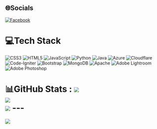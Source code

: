
## 🌐Socials 
[![Facebook](https://img.shields.io/badge/Facebook-%231877F2.svg?logo=Facebook&logoColor=white)](https://www.facebook.com/profile.php?id=100082676565939) 
# 💻Tech Stack 
![CSS3](https://img.shields.io/badge/css3-%231572B6.svg?style=flat&logo=css3&logoColor=white) 
![HTML5](https://img.shields.io/badge/html5-%23E34F26.svg?style=flat&logo=html5&logoColor=white) 
![JavaScript](https://img.shields.io/badge/javascript-%23323330.svg?style=flat&logo=javascript&logoColor=%23F7DF1E) 
![Python](https://img.shields.io/badge/python-3670A0?style=flat&logo=python&logoColor=ffdd54) 
![Java](https://img.shields.io/badge/java-%23ED8B00.svg?style=flat&logo=java&logoColor=white) 
![Azure](https://img.shields.io/badge/azure-%230072C6.svg?style=flat&logo=azure-devops&logoColor=white) 
![Cloudflare](https://img.shields.io/badge/Cloudflare-F38020?style=flat&logo=Cloudflare&logoColor=white) 
![Code-Igniter](https://img.shields.io/badge/CodeIgniter-%23EF4223.svg?style=flat&logo=codeIgniter&logoColor=white) 
![Bootstrap](https://img.shields.io/badge/bootstrap-%23563D7C.svg?style=flat&logo=bootstrap&logoColor=white) 
![MongoDB](https://img.shields.io/badge/MongoDB-%234ea94b.svg?style=flat&logo=mongodb&logoColor=white) 
![Apache](https://img.shields.io/badge/apache-%23D42029.svg?style=flat&logo=apache&logoColor=white) 
![Adobe Lightroom](https://img.shields.io/badge/Adobe%20Lightroom-31A8FF.svg?style=flat&logo=Adobe%20Lightroom&logoColor=white) 
![Adobe Photoshop](https://img.shields.io/badge/adobephotoshop-%2331A8FF.svg?style=flat&logo=adobephotoshop&logoColor=white)
# 📊GitHub Stats : ![](https://github-readme-stats.vercel.app/api?username=Zeuun&theme=solarized-dark&hide_border=false&include_all_commits=false&count_private=false)<br/> ![](https://github-readme-streak-stats.herokuapp.com/?user=MITSUKI-IID&theme=solarized-dark&hide_border=false)<br/> ![](https://github-readme-stats.vercel.app/api/top-langs/?username=MITSUKI-IID&theme=solarized-dark&hide_border=false&include_all_commits=false&count_private=false&layout=compact) --- 
[![](https://visitcount.itsvg.in/api?id=MITSUKI-IID&icon=8&color=1)](https://visitcount.itsvg.in) 
